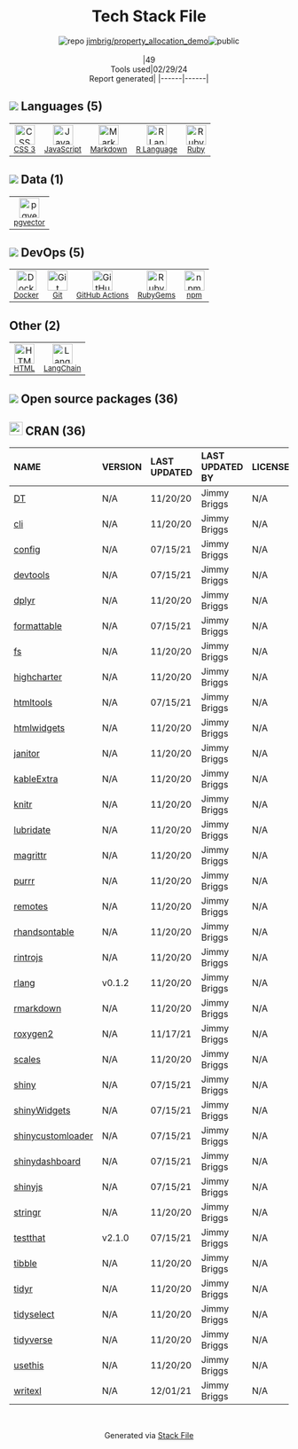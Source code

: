 <!--
&lt;--- Readme.md Snippet without images Start ---&gt;
## Tech Stack
jimbrig/property_allocation_demo is built on the following main stack:

- [JavaScript](https://developer.mozilla.org/en-US/docs/Web/JavaScript) – Languages
- [Markdown](http://daringfireball.net/projects/markdown/) – Languages
- [R Language](http://www.r-project.org/) – Languages
- [Ruby](https://www.ruby-lang.org) – Languages
- [pgvector](https://github.com/pgvector/pgvector/) – Database Tools
- [Docker](https://www.docker.com/) – Virtual Machine Platforms & Containers
- [GitHub Actions](https://github.com/features/actions) – Continuous Integration
- [LangChain](https://github.com/hwchase17/langchain) – Large Language Model Tools

Full tech stack [here](/techstack.md)

&lt;--- Readme.md Snippet without images End ---&gt;

&lt;--- Readme.md Snippet with images Start ---&gt;
## Tech Stack
jimbrig/property_allocation_demo is built on the following main stack:

- <img width='25' height='25' src='https://img.stackshare.io/service/1209/javascript.jpeg' alt='JavaScript'/> [JavaScript](https://developer.mozilla.org/en-US/docs/Web/JavaScript) – Languages
- <img width='25' height='25' src='https://img.stackshare.io/service/1147/markdown.png' alt='Markdown'/> [Markdown](http://daringfireball.net/projects/markdown/) – Languages
- <img width='25' height='25' src='https://img.stackshare.io/service/1213/r-logo.png' alt='R Language'/> [R Language](http://www.r-project.org/) – Languages
- <img width='25' height='25' src='https://img.stackshare.io/service/989/ruby.png' alt='Ruby'/> [Ruby](https://www.ruby-lang.org) – Languages
- <img width='25' height='25' src='https://img.stackshare.io/service/109221/default_b888cdf5617d936aa6aacf130911906955508639.png' alt='pgvector'/> [pgvector](https://github.com/pgvector/pgvector/) – Database Tools
- <img width='25' height='25' src='https://img.stackshare.io/service/586/n4u37v9t_400x400.png' alt='Docker'/> [Docker](https://www.docker.com/) – Virtual Machine Platforms & Containers
- <img width='25' height='25' src='https://img.stackshare.io/service/11563/actions.png' alt='GitHub Actions'/> [GitHub Actions](https://github.com/features/actions) – Continuous Integration
- <img width='25' height='25' src='https://img.stackshare.io/service/48790/default_5b6c6b73f1ff3775c85d2a1ba954cb87e30cbf13.jpg' alt='LangChain'/> [LangChain](https://github.com/hwchase17/langchain) – Large Language Model Tools

Full tech stack [here](/techstack.md)

&lt;--- Readme.md Snippet with images End ---&gt;
-->
<div align="center">

# Tech Stack File
![](https://img.stackshare.io/repo.svg "repo") [jimbrig/property_allocation_demo](https://github.com/jimbrig/property_allocation_demo)![](https://img.stackshare.io/public_badge.svg "public")
<br/><br/>
|49<br/>Tools used|02/29/24 <br/>Report generated|
|------|------|
</div>

## <img src='https://img.stackshare.io/languages.svg'/> Languages (5)
<table><tr>
  <td align='center'>
  <img width='36' height='36' src='https://img.stackshare.io/service/6727/css.png' alt='CSS 3'>
  <br>
  <sub><a href="https://developer.mozilla.org/en-US/docs/Web/CSS/CSS3">CSS 3</a></sub>
  <br>
  <sub></sub>
</td>

<td align='center'>
  <img width='36' height='36' src='https://img.stackshare.io/service/1209/javascript.jpeg' alt='JavaScript'>
  <br>
  <sub><a href="https://developer.mozilla.org/en-US/docs/Web/JavaScript">JavaScript</a></sub>
  <br>
  <sub></sub>
</td>

<td align='center'>
  <img width='36' height='36' src='https://img.stackshare.io/service/1147/markdown.png' alt='Markdown'>
  <br>
  <sub><a href="http://daringfireball.net/projects/markdown/">Markdown</a></sub>
  <br>
  <sub></sub>
</td>

<td align='center'>
  <img width='36' height='36' src='https://img.stackshare.io/service/1213/r-logo.png' alt='R Language'>
  <br>
  <sub><a href="http://www.r-project.org/">R Language</a></sub>
  <br>
  <sub></sub>
</td>

<td align='center'>
  <img width='36' height='36' src='https://img.stackshare.io/service/989/ruby.png' alt='Ruby'>
  <br>
  <sub><a href="https://www.ruby-lang.org">Ruby</a></sub>
  <br>
  <sub></sub>
</td>

</tr>
</table>

## <img src='https://img.stackshare.io/databases.svg'/> Data (1)
<table><tr>
  <td align='center'>
  <img width='36' height='36' src='https://img.stackshare.io/service/109221/default_b888cdf5617d936aa6aacf130911906955508639.png' alt='pgvector'>
  <br>
  <sub><a href="https://github.com/pgvector/pgvector/">pgvector</a></sub>
  <br>
  <sub></sub>
</td>

</tr>
</table>

## <img src='https://img.stackshare.io/devops.svg'/> DevOps (5)
<table><tr>
  <td align='center'>
  <img width='36' height='36' src='https://img.stackshare.io/service/586/n4u37v9t_400x400.png' alt='Docker'>
  <br>
  <sub><a href="https://www.docker.com/">Docker</a></sub>
  <br>
  <sub></sub>
</td>

<td align='center'>
  <img width='36' height='36' src='https://img.stackshare.io/service/1046/git.png' alt='Git'>
  <br>
  <sub><a href="http://git-scm.com/">Git</a></sub>
  <br>
  <sub></sub>
</td>

<td align='center'>
  <img width='36' height='36' src='https://img.stackshare.io/service/11563/actions.png' alt='GitHub Actions'>
  <br>
  <sub><a href="https://github.com/features/actions">GitHub Actions</a></sub>
  <br>
  <sub></sub>
</td>

<td align='center'>
  <img width='36' height='36' src='https://img.stackshare.io/service/12795/5jL6-BA5_400x400.jpeg' alt='RubyGems'>
  <br>
  <sub><a href="https://rubygems.org/">RubyGems</a></sub>
  <br>
  <sub></sub>
</td>

<td align='center'>
  <img width='36' height='36' src='https://img.stackshare.io/service/1120/lejvzrnlpb308aftn31u.png' alt='npm'>
  <br>
  <sub><a href="https://www.npmjs.com/">npm</a></sub>
  <br>
  <sub></sub>
</td>

</tr>
</table>

## Other (2)
<table><tr>
  <td align='center'>
  <img width='36' height='36' src='https://img.stackshare.io/service/2270/no-img-open-source.png' alt='HTML'>
  <br>
  <sub><a href="http://">HTML</a></sub>
  <br>
  <sub></sub>
</td>

<td align='center'>
  <img width='36' height='36' src='https://img.stackshare.io/service/48790/default_5b6c6b73f1ff3775c85d2a1ba954cb87e30cbf13.jpg' alt='LangChain'>
  <br>
  <sub><a href="https://github.com/hwchase17/langchain">LangChain</a></sub>
  <br>
  <sub></sub>
</td>

</tr>
</table>


## <img src='https://img.stackshare.io/group.svg' /> Open source packages (36)</h2>

## <img width='24' height='24' src='https://img.stackshare.io/package_manager/105004/default_a16028785587c9c482ce21483b5e660123a3d270.png'/> CRAN (36)

|NAME|VERSION|LAST UPDATED|LAST UPDATED BY|LICENSE|VULNERABILITIES|
|:------|:------|:------|:------|:------|:------|
|[DT](https://cran.r-project.org/DT)|N/A|11/20/20|Jimmy Briggs |N/A|N/A|
|[cli](https://cran.r-project.org/cli)|N/A|11/20/20|Jimmy Briggs |N/A|N/A|
|[config](https://cran.r-project.org/config)|N/A|07/15/21|Jimmy Briggs |N/A|N/A|
|[devtools](https://cran.r-project.org/devtools)|N/A|07/15/21|Jimmy Briggs |N/A|N/A|
|[dplyr](https://cran.r-project.org/dplyr)|N/A|11/20/20|Jimmy Briggs |N/A|N/A|
|[formattable](https://cran.r-project.org/formattable)|N/A|07/15/21|Jimmy Briggs |N/A|N/A|
|[fs](https://cran.r-project.org/fs)|N/A|11/20/20|Jimmy Briggs |N/A|N/A|
|[highcharter](https://cran.r-project.org/highcharter)|N/A|11/20/20|Jimmy Briggs |N/A|N/A|
|[htmltools](https://cran.r-project.org/htmltools)|N/A|07/15/21|Jimmy Briggs |N/A|N/A|
|[htmlwidgets](https://cran.r-project.org/htmlwidgets)|N/A|11/20/20|Jimmy Briggs |N/A|N/A|
|[janitor](https://cran.r-project.org/janitor)|N/A|11/20/20|Jimmy Briggs |N/A|N/A|
|[kableExtra](https://cran.r-project.org/kableExtra)|N/A|11/20/20|Jimmy Briggs |N/A|N/A|
|[knitr](https://cran.r-project.org/knitr)|N/A|11/20/20|Jimmy Briggs |N/A|N/A|
|[lubridate](https://cran.r-project.org/lubridate)|N/A|11/20/20|Jimmy Briggs |N/A|N/A|
|[magrittr](https://cran.r-project.org/magrittr)|N/A|11/20/20|Jimmy Briggs |N/A|N/A|
|[purrr](https://cran.r-project.org/purrr)|N/A|11/20/20|Jimmy Briggs |N/A|N/A|
|[remotes](https://cran.r-project.org/remotes)|N/A|11/20/20|Jimmy Briggs |N/A|N/A|
|[rhandsontable](https://cran.r-project.org/rhandsontable)|N/A|11/20/20|Jimmy Briggs |N/A|N/A|
|[rintrojs](https://cran.r-project.org/rintrojs)|N/A|11/20/20|Jimmy Briggs |N/A|N/A|
|[rlang](https://cran.r-project.org/rlang)|v0.1.2|11/20/20|Jimmy Briggs |N/A|N/A|
|[rmarkdown](https://cran.r-project.org/rmarkdown)|N/A|11/20/20|Jimmy Briggs |N/A|N/A|
|[roxygen2](https://cran.r-project.org/roxygen2)|N/A|11/17/21|Jimmy Briggs |N/A|N/A|
|[scales](https://cran.r-project.org/scales)|N/A|11/20/20|Jimmy Briggs |N/A|N/A|
|[shiny](https://cran.r-project.org/shiny)|N/A|07/15/21|Jimmy Briggs |N/A|N/A|
|[shinyWidgets](https://cran.r-project.org/shinyWidgets)|N/A|07/15/21|Jimmy Briggs |N/A|N/A|
|[shinycustomloader](https://cran.r-project.org/shinycustomloader)|N/A|07/15/21|Jimmy Briggs |N/A|N/A|
|[shinydashboard](https://cran.r-project.org/shinydashboard)|N/A|07/15/21|Jimmy Briggs |N/A|N/A|
|[shinyjs](https://cran.r-project.org/shinyjs)|N/A|07/15/21|Jimmy Briggs |N/A|N/A|
|[stringr](https://cran.r-project.org/stringr)|N/A|11/20/20|Jimmy Briggs |N/A|N/A|
|[testthat](https://cran.r-project.org/testthat)|v2.1.0|07/15/21|Jimmy Briggs |N/A|N/A|
|[tibble](https://cran.r-project.org/tibble)|N/A|11/20/20|Jimmy Briggs |N/A|N/A|
|[tidyr](https://cran.r-project.org/tidyr)|N/A|11/20/20|Jimmy Briggs |N/A|N/A|
|[tidyselect](https://cran.r-project.org/tidyselect)|N/A|11/20/20|Jimmy Briggs |N/A|N/A|
|[tidyverse](https://cran.r-project.org/tidyverse)|N/A|11/20/20|Jimmy Briggs |N/A|N/A|
|[usethis](https://cran.r-project.org/usethis)|N/A|11/20/20|Jimmy Briggs |N/A|N/A|
|[writexl](https://cran.r-project.org/writexl)|N/A|12/01/21|Jimmy Briggs |N/A|N/A|

<br/>
<div align='center'>

Generated via [Stack File](https://github.com/marketplace/stack-file)
